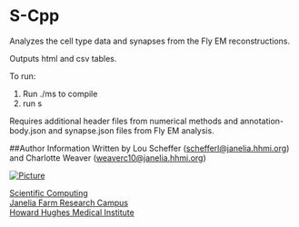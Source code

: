 # S-Cpp
Analyzes the cell type data and synapses from the Fly EM reconstructions.

Outputs html and csv tables.

To run:

1. Run ./ms to compile
2. run s

Requires additional header files from numerical methods and annotation-body.json and synapse.json files from Fly EM analysis.


##Author Information
Written by Lou Scheffer (<schefferl@janelia.hhmi.org>) and Charlotte Weaver (<weaverc10@janelia.hhmi.org>)

[![Picture](html/images/hhmi_janelia_transparentbkgrnd.png)](http://www.janelia.org)

[Scientific Computing](http://www.janelia.org/research-resources/computing-resources)  
[Janelia Farm Research Campus](http://www.janelia.org)  
[Howard Hughes Medical Institute](http://www.hhmi.org)
